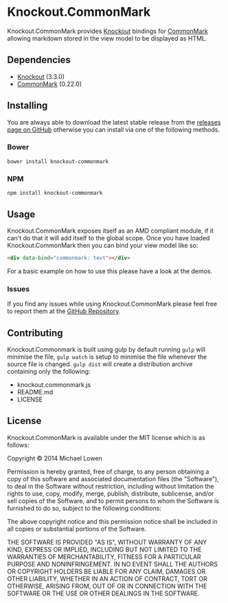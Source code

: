 # Knockout.CommonMark

Knockout.CommonMark provides [Knockout](http://knockoutjs.com/) bindings for [CommonMark](http://commonmark.org/) allowing markdown stored in the view model to be displayed as HTML.

## Dependencies

* [Knockout](http://knockoutjs.com/) (3.3.0)
* [CommonMark](http://commonmark.org/) (0.22.0) 

## Installing

You are always able to download the latest stable release from the [releases page on GitHub](https://github.com/mlowen/Knockout.CommonMark/releases) otherwise you can install via one of the following methods.

### Bower

```
bower install knockout-commonmark
```

### NPM

```
npm install knockout-commonmark
```

## Usage

Knockout.CommonMark exposes itself as an AMD compliant module, if it can't do that it will add itself to the global scope. Once you have loaded Knockout.CommonMark then you can bind your view model like so:

```html
<div data-bind="commonmark: text"></div>
```

For a basic example on how to use this please have a look at the demos.

### Issues

If you find any issues while using Knockout.CommonMark please feel free to report them at the [GitHub Repository](https://github.com/mlowen/Knockout.CommonMark/issues).

## Contributing

Knockout.Commonmark is built using gulp by default running `gulp` will minimise the file, `gulp watch` is setup to minimise the file whenever the source file is changed. `gulp dist` will create a distribution archive containing only the following:

* knockout.commonmark.js
* README.md
* LICENSE

## License

Knockout.CommonMark is available under the MIT license which is as follows:

Copyright &copy; 2014 Michael Lowen

Permission is hereby granted, free of charge, to any person obtaining a copy of this software and associated documentation files (the "Software"), to deal in the Software without restriction, including without limitation the rights to use, copy, modify, merge, publish, distribute, sublicense, and/or sell copies of the Software, and to permit persons to whom the Software is furnished to do so, subject to the following conditions:

The above copyright notice and this permission notice shall be included in all copies or substantial portions of the Software.

THE SOFTWARE IS PROVIDED "AS IS", WITHOUT WARRANTY OF ANY KIND, EXPRESS OR IMPLIED, INCLUDING BUT NOT LIMITED TO THE WARRANTIES OF MERCHANTABILITY, FITNESS FOR A PARTICULAR PURPOSE AND NONINFRINGEMENT. IN NO EVENT SHALL THE AUTHORS OR COPYRIGHT HOLDERS BE LIABLE FOR ANY CLAIM, DAMAGES OR OTHER LIABILITY, WHETHER IN AN ACTION OF CONTRACT, TORT OR OTHERWISE, ARISING FROM, OUT OF OR IN CONNECTION WITH THE SOFTWARE OR THE USE OR OTHER DEALINGS IN THE SOFTWARE.
